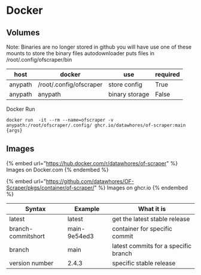 # Docker

## Volumes

Note: Binaries are no longer stored in github you will have use one of these mounts to store the binary files autodownloader puts files in /root/.config/ofscraper/bin

| host    | docker                  | use            | required |
| ------- | ----------------------- | -------------- | -------- |
| anypath | /root/.config/ofscraper | store config   | True     |
| anypath | anypath                 | binary storage | False    |

Docker Run

```
docker run  -it --rm --name=ofscraper -v anypath:/root/ofscraper/.config/ ghcr.io/datawhores/of-scraper:main {args}
```

## Images



{% embed url="https://hub.docker.com/r/datawhores/of-scraper" %}
Images on Docker.com
{% endembed %}

{% embed url="https://github.com/datawhores/OF-Scraper/pkgs/container/of-scraper/" %}
Images on ghcr.io
{% endembed %}



| Syntax             | Example      | What it is                           |
| ------------------ | ------------ | ------------------------------------ |
| latest             | latest       | get the latest stable release        |
| branch-commitshort | main-9e54ed3 | container for specific commit        |
| branch             | main         | latest commits for a specific branch |
| version number     | 2.4.3        | specific stable release              |
